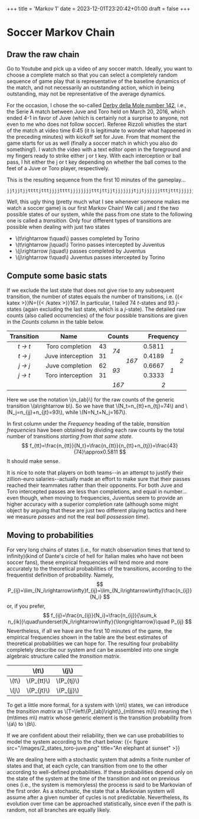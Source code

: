 +++
title = 'Markov 1'
date = 2023-12-01T23:20:42+01:00
draft = false
+++

# Soccer Markov Chain

## Draw the raw chain

Go to Youtube and pick up a video of any soccer match. Ideally, you want to choose a complete match so that you can select a completely random sequence of game play that is representative of the baseline dynamics of the match, and not necessarily an outstanding action, which in being outstanding, may not be representative of the average dynamics.

For the occasion, I chose the so-called [Derby della Mole number 142](https://www.youtube.com/watch?v=5kKGW5EOJNg&t=995s), i.e., the Serie A match between Juve and Toro held on March 20, 2016, which ended 4-1 in favor of Juve (which is certainly not a surprise to anyone, not even to me who does not follow soccer). Referee Rizzoli whistles the start of the match at video time 6:45 (it is legitimate to wonder what happened in the preceding minutes) with kickoff set for Juve. From that moment the game starts for us as well (finally a soccer match in which you also do something!). I watch the video with a text editor open in the foreground and my fingers ready to strike either j or t key. With each interception or ball pass, I hit either the j or t key depending on whether the ball comes to the feet of a Juve or Toro player, respectively.

This is the resulting sequence from the first 10 minutes of the gameplay...
```
jjtjjtjjttttjtttjjjjttttjjjjjjjjtttjttjjtjjjjjjjtjjtjjjjjjtttjtttjjjjjjtjtjjtjjtttttttjttjjtjtjtjtjjjtttjtjtjjttttjtttttttjjjjjjjjjjtttttjtttjttjjjjjjjjjtjjttttjjjjjjjj
```
Well, this ugly thing (pretty much what I see whenever someone makes me watch a soccer game) is our first Markov Chain!
We call _j_ and _t_ the two possible states of our system, while the pass from one state to the following one is called a _transition_. Only four different types of transitions are possible when dealing with just two states
- \\(t\rightarrow t\quad\\) passes completed by Torino
- \\(t\rightarrow j\quad\\) Torino passes intercepted by Juventus
- \\(j\rightarrow j\quad\\) passes completed by Juventus
- \\(j\rightarrow t\quad\\) Juventus passes intercepted by Torino


## Compute some basic stats

If we exclude the last state that does not give rise to any subsequent transition, the number of states equals the number of transitions, i.e. {{< katex >}}N={{< /katex >}}167. In particular, I tailed 74 _t_-states and 93 _j_-states (again excluding the last state, which is a _j_-state). The detailed raw counts (also called occurrencies) of the four possible transitions are given in the _Counts_ column in the table below.

<table>
    <thead>
        <tr style="border: none;">
            <th>Transition</th>
            <th>Name</th>
            <th colspan=3>Counts</th>
            <th colspan=3>Frequency</th>
        </tr>
    </thead>
    <tbody>
        <tr align="center">
            <td style="font-style: italic;">t → t</td>
            <td>Toro completion</td>
            <td>43</td>
            <td rowspan=2 style="font-style: italic;">74</td>
            <td rowspan=4 style="font-style: italic;">167</td>
            <td>0.5811</td>
            <td rowspan=2 style="font-style: italic;">1</td>
            <td rowspan=4 style="font-style: italic;">2</td>
        </tr>
        <tr align="center">
            <td style="font-style: italic;">t → j</td>
            <td>Juve interception</td>
            <td>31</td>
            <td>0.4189</td>
        </tr>
        <tr align="center">
            <td style="font-style: italic;">j → j</td>
            <td>Juve completion</td>
            <td>62</td>
            <td rowspan=2 style="font-style: italic;">93</td>
            <td>0.6667</td>
            <td rowspan=2 style="font-style: italic;">1</td>
        </tr>
        <tr align="center">
            <td style="font-style: italic;">j → t</td>
            <td>Toro interception</td>
            <td>31</td>
            <td>0.3333</td>
        </tr>
        <tr align="center" style="font-style: italic;">
            <td colspan=2 style="border: none;"></td>
            <td colspan=3>167</td>
            <td colspan=3>2</td>
        </tr>
    </tbody>
</table>

Here we use the notation \\(n_{ab}\\) for the raw counts of the generic transition \\(a\rightarrow b\\).
So we have that \\(N_t=n_{tt}+n_{tj}=74\\) and \\(N_j=n_{jj}+n_{jt}=93\\), while \\(N=N_t+N_j=167\\).

In first column under the _Frequency_ heading of the table, _transition frequencies_ have been obtained by dividing each raw counts by the total number of transitions _starting from that same state_.
$$
    f_{tt}=\frac{n_{tt}}{N_t}=\frac{n_{tt}}{n_{tt}+n_{tj}}=\frac{43}{74}\approx0.5811
$$
It should make sense.

It is nice to note that players on both teams--in an attempt to justify their zillion-euro salaries--actually made an effort to make sure that their passes reached their teammates rather than their opponents. For both Juve and Toro intercepted passes are less than completions, and equal in number... even though, when moving to frequencies, Juventus seem to provide an higher accuracy with a superior completion rate (although some might object by arguing that these are just two different playing tactics and here we measure _passes_ and not the real _ball possession time_).

## Moving to probabilities

For very long chains of states (i.e., for match observation times that tend to infinity)(kind of Dante's circle of hell for Italian males who have not been soccer fans), these empirical frequencies will tend more and more accurately to the theoretical probabilities of the transitions, according to the frequentist definition of probability. Namely,
$$
    P_{ij}=\lim_{N_i\rightarrow\infty}f_{ij}=\lim_{N_i\rightarrow\infty}\frac{n_{ij}}{N_i}
$$
or, if you prefer,
$$
    f_{ij}=\frac{n_{ij}}{N_i}=\frac{n_{ij}}{\sum_k n_{ik}}\quad\underset{N_i\rightarrow\infty}{\longrightarrow}\quad P_{ij}
$$
Nevertheless, if all we have are the first 10 minutes of the game, the empirical frequencies shown in the table are the best estimates of theoretical probabilities we can hope for.
The resulting four probability completely describe our system and can be assembled into one single algebraic structure called the _transition matrix_.

|       |  \\(t\\)   |  \\(j\\)   |
|:-----:|:----------:|:----------:|
|\\(t\\)|\\(P_{tt}\\)|\\(P_{tj}\\)|
|\\(j\\)|\\(P_{jt}\\)|\\(P_{jj}\\)|


To get a little more formal, for a system with \\(m\\) states, we can introduce the _transition matrix_ as \\(T=\left\\{P_{ab}\right\\}\_{m\times m}\\) meaning the \\(m\times m\\) matrix whose generic element is the transition probability from \\(a\\) to \\(b\\). 



If we are confident about their reliability, then we can use probabilities to model the system according to the chart below:
{{< figure src="/images/2_states_toro-juve.png" title="An elephant at sunset" >}}

We are dealing here with a stochastic system that admits a finite number of states and that, at each cycle, can transition from one to the other according to well-defined probabilities. If these probabilities depend only on the state of the system at the time of the transition and not on previous ones (i.e., the system is memoryless) the process is said to be Markovian of the first order.
As a stochastic, the state that a Markovian system will assume after a given number of cycles is not predictable. Nevertheless, its evolution over time can be approached statistically, since even if the path is random, not all branches are equally likely.

